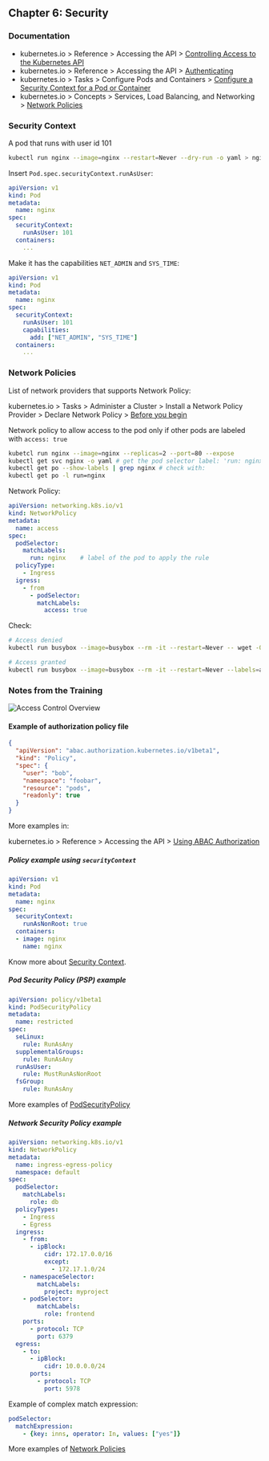 ## Chapter 6: Security

### Documentation

* kubernetes.io > Reference > Accessing the API > [Controlling Access to the Kubernetes API](https://kubernetes.io/docs/reference/access-authn-authz/controlling-access/)
* kubernetes.io > Reference > Accessing the API > [Authenticating](https://kubernetes.io/docs/reference/access-authn-authz/authentication/)
* kubernetes.io > Tasks > Configure Pods and Containers > [Configure a Security Context for a Pod or Container](https://kubernetes.io/docs/tasks/configure-pod-container/security-context/)
* kubernetes.io > Concepts > Services, Load Balancing, and Networking > [Network Policies](https://kubernetes.io/docs/concepts/services-networking/network-policies/)

### Security Context

A pod that runs with user id 101

```bash
kubectl run nginx --image=nginx --restart=Never --dry-run -o yaml > nginx.yaml
```

Insert `Pod.spec.securityContext.runAsUser`:

```yaml
apiVersion: v1
kind: Pod
metadata:
  name: nginx
spec:
  securityContext:
    runAsUser: 101
  containers:
    ...
```

Make it has the capabilities `NET_ADMIN` and `SYS_TIME`:

```yaml
apiVersion: v1
kind: Pod
metadata:
  name: nginx
spec:
  securityContext:
    runAsUser: 101
    capabilities:
      add: ["NET_ADMIN", "SYS_TIME"]
  containers:
    ...
```

### Network Policies

List of network providers that supports Network Policy:

kubernetes.io > Tasks > Administer a Cluster > Install a Network Policy Provider > Declare Network Policy > [Before you begin](https://kubernetes.io/docs/tasks/administer-cluster/declare-network-policy/#before-you-begin)

Network policy to allow access to the pod only if other pods are labeled with `access: true`

```bash
kubetcl run nginx --image=nginx --replicas=2 --port=80 --expose
kubectl get svc nginx -o yaml # get the pod selector label: 'run: nginx' or use:
kubectl get po --show-labels | grep nginx # check with:
kubectl get po -l run=nginx
```

Network Policy:

```yaml
apiVersion: networking.k8s.io/v1
kind: NetworkPolicy
metadata:
  name: access
spec:
  podSelector:
    matchLabels:
      run: nginx    # label of the pod to apply the rule
  policyType:
    - Ingress
  igress:
    - from
      - podSelector:
        matchLabels:
          access: true
```

Check:

```bash
# Access denied
kubectl run busybox --image=busybox --rm -it --restart=Never -- wget -O- http://nginx:80

# Access granted
kubectl run busybox --image=busybox --rm -it --restart=Never --labels=access=true -- wget -O- http://nginx:80
```

### Notes from the Training

![Access Control Overview](https://kubernetes.io/images/docs/admin/access-control-overview.svg)

#### Example of authorization policy file

```json
{
  "apiVersion": "abac.authorization.kubernetes.io/v1beta1",
  "kind": "Policy",
  "spec": {
    "user": "bob",
    "namespace": "foobar",
    "resource": "pods",
    "readonly": true
  }
}
```

More examples in:

kubernetes.io > Reference > Accessing the API > [Using ABAC Authorization](https://kubernetes.io/docs/reference/access-authn-authz/abac/)

##### Policy example using `securityContext`

```yaml
apiVersion: v1
kind: Pod
metadata:
  name: nginx
spec:
  securityContext:
    runAsNonRoot: true
  containers:
  - image: nginx
    name: nginx
```

Know more about [Security Context](https://kubernetes.io/docs/tasks/configure-pod-container/security-context/).

##### Pod Security Policy (PSP) example

```yaml
apiVersion: policy/v1beta1
kind: PodSecurityPolicy
metadata:
  name: restricted
spec:
  seLinux:
    rule: RunAsAny
  supplementalGroups:
    rule: RunAsAny
  runAsUser:
    rule: MustRunAsNonRoot
  fsGroup:
    rule: RunAsAny
```

More examples of [PodSecurityPolicy](https://github.com/kubernetes/examples/tree/master/staging/podsecuritypolicy/rbac)

##### Network Security Policy example

```yaml
apiVersion: networking.k8s.io/v1
kind: NetworkPolicy
metadata:
  name: ingress-egress-policy
  namespace: default
spec:
  podSelector:
    matchLabels:
      role: db
  policyTypes:
    - Ingress
    - Egress
  ingress:
    - from:
      - ipBlock:
          cidr: 172.17.0.0/16
          except:
            - 172.17.1.0/24
    - namespaceSelector:
        matchLabels:
          project: myproject
    - podSelector:
        matchLabels:
          role: frontend
    ports:
      - protocol: TCP
        port: 6379
  egress:
    - to:
      - ipBlock:
          cidr: 10.0.0.0/24
      ports:
        - protocol: TCP
          port: 5978
```

Example of complex match expression:

```yaml
podSelector:
  matchExpression:
    - {key: inns, operator: In, values: ["yes"]}
```

More examples of [Network Policies](https://github.com/ahmetb/kubernetes-network-policy-recipes)
